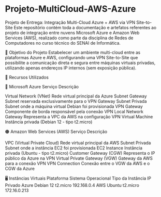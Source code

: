 # Projeto-MultiCloud-AWS-Azure
Projeto de Entrega: Integração Multi-Cloud Azure + AWS via VPN Site-to-Site
Este repositório contém toda a documentação e artefatos referentes ao projeto de integração entre nuvens Microsoft Azure e Amazon Web Services (AWS), realizado como parte da disciplina de Redes de Computadores no curso técnico do SENAI de Informática.

🧠 Objetivo do Projeto
Estabelecer um ambiente multi-cloud entre as plataformas Azure e AWS, configurando uma VPN Site-to-Site que possibilite a comunicação direta e segura entre máquinas virtuais privadas, utilizando apenas endereços IP internos (sem exposição pública).

🧰 Recursos Utilizados

🔵 Microsoft Azure
Serviço	Descrição

Virtual Network (VNet)	Rede virtual principal da Azure
Subnet Gateway	Subnet reservada exclusivamente para o VPN Gateway
Subnet Privada	Subnet onde a máquina virtual Debian foi provisionada
VPN Gateway	Componente de borda responsável pela conexão VPN
Local Network Gateway	Representa a VPC da AWS na configuração VPN
Virtual Machine	Instância privada (Debian 12 - tipo t2.micro)

🟠 Amazon Web Services (AWS)
Serviço	Descrição

VPC (Virtual Private Cloud)	Rede virtual principal da AWS
Subnet Privada	Subnet onde a instância EC2 foi provisionada
EC2 Instance	Instância privada (Ubuntu - tipo t2.micro)
Customer Gateway (CGW)	Representa o IP público da Azure na VPN
Virtual Private Gateway (VGW)	Gateway da AWS para a conexão VPN
VPN Connection	Conexão entre o VGW da AWS e o CGW da Azure

🖥️ Instâncias Virtuais
Plataforma	Sistema Operacional	Tipo da Instância	IP Privado
Azure	Debian 12	t2.micro	192.168.0.4
AWS	Ubuntu	t2.micro	172.16.0.213
